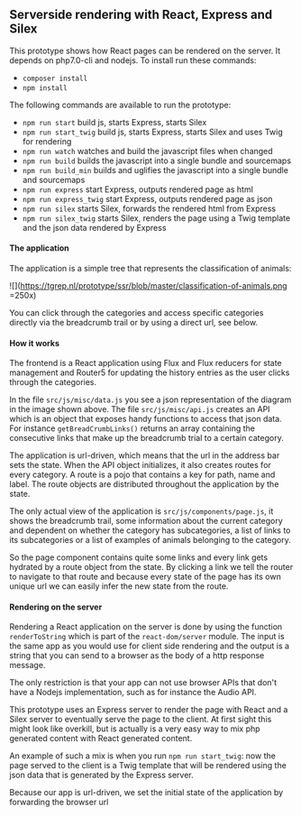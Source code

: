 ## Serverside rendering with React, Express and Silex

This prototype shows how React pages can be rendered on the server. It depends on php7.0-cli and nodejs. To install run these commands:

- `composer install`
- `npm install`

The following commands are available to run the prototype:

- `npm run start` build js, starts Express, starts Silex
- `npm run start_twig` build js, starts Express, starts Silex and uses Twig for rendering
- `npm run watch` watches and build the javascript files when changed
- `npm run build` builds the javascript into a single bundle and sourcemaps
- `npm run build_min` builds and uglifies the javascript into a single bundle and sourcemaps
- `npm run express` start Express, outputs rendered page as html
- `npm run express_twig` start Express, outputs rendered page as json
- `npm run silex` starts Silex, forwards the rendered html from Express
- `npm run silex_twig` starts Silex, renders the page using a Twig template and the json data rendered by Express


#### The application

The application is a simple tree that represents the classification of animals:

![](https://tgrep.nl/prototype/ssr/blob/master/classification-of-animals.png =250x)

You can click through the categories and access specific categories directly via the breadcrumb trail or by using a direct url, see below.


#### How it works

The frontend is a React application using Flux and Flux reducers for state management and Router5 for updating the history entries as the user clicks through the categories.

In the file `src/js/misc/data.js` you see a json representation of the diagram in the image shown above. The file `src/js/misc/api.js` creates an API which is an object that exposes handy functions to access that json data. For instance `getBreadCrumbLinks()` returns an array containing the consecutive links that make up the breadcrumb trial to a certain category.

The application is url-driven, which means that the url in the address bar sets the state. When the API object initializes, it also creates routes for every category. A route is a pojo that contains a key for path, name and label. The route objects are distributed throughout the application by the state.

The only actual view of the application is `src/js/components/page.js`, it shows the breadcrumb trail, some information about the current category and dependent on whether the category has subcategories, a list of links to its subcategories or a list of examples of animals belonging to the category.

So the page component contains quite some links and every link gets hydrated by a route object from the state. By clicking a link we tell the router to navigate to that route and because every state of the page has its own unique url we can easily infer the new state from the route.


#### Rendering on the server

Rendering a React application on the server is done by using the function `renderToString` which is part of the `react-dom/server` module. The input is the same app as you would use for client side rendering and the output is a string that you can send to a browser as the body of a http response message.

The only restriction is that your app can not use browser APIs that don't have a Nodejs implementation, such as for instance the Audio API.

This prototype uses an Express server to render the page with React and a Silex server to eventually serve the page to the client. At first sight this might look like overkill, but is actually is a very easy way to mix php generated content with React generated content.

An example of such a mix is when you run `npm run start_twig`: now the page served to the client is a Twig template that will be rendered using the json data that is generated by the Express server.

Because our app is url-driven, we set the initial state of the application by forwarding the browser url
